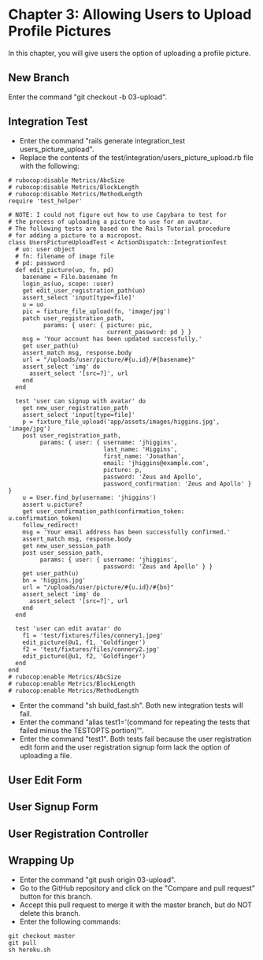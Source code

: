# Chapter 3: Allowing Users to Upload Profile Pictures

In this chapter, you will give users the option of uploading a profile picture.

## New Branch
Enter the command "git checkout -b 03-upload".

## Integration Test
* Enter the command "rails generate integration_test users_picture_upload".
* Replace the contents of the test/integration/users_picture_upload.rb file with the following:
```
# rubocop:disable Metrics/AbcSize
# rubocop:disable Metrics/BlockLength
# rubocop:disable Metrics/MethodLength
require 'test_helper'

# NOTE: I could not figure out how to use Capybara to test for
# the process of uploading a picture to use for an avatar.
# The following tests are based on the Rails Tutorial procedure
# for adding a picture to a micropost.
class UsersPictureUploadTest < ActionDispatch::IntegrationTest
  # uo: user object
  # fn: filename of image file
  # pd: password
  def edit_picture(uo, fn, pd)
    basename = File.basename fn
    login_as(uo, scope: :user)
    get edit_user_registration_path(uo)
    assert_select 'input[type=file]'
    u = uo
    pic = fixture_file_upload(fn, 'image/jpg')
    patch user_registration_path,
          params: { user: { picture: pic,
                            current_password: pd } }
    msg = 'Your account has been updated successfully.'
    get user_path(u)
    assert_match msg, response.body
    url = "/uploads/user/picture/#{u.id}/#{basename}"
    assert_select 'img' do
      assert_select '[src=?]', url
    end
  end

  test 'user can signup with avatar' do
    get new_user_registration_path
    assert_select 'input[type=file]'
    p = fixture_file_upload('app/assets/images/higgins.jpg', 'image/jpg')
    post user_registration_path,
         params: { user: { username: 'jhiggins',
                           last_name: 'Higgins',
                           first_name: 'Jonathan',
                           email: 'jhiggins@example.com',
                           picture: p,
                           password: 'Zeus and Apollo',
                           password_confirmation: 'Zeus and Apollo' } }
    u = User.find_by(username: 'jhiggins')
    assert u.picture?
    get user_confirmation_path(confirmation_token: u.confirmation_token)
    follow_redirect!
    msg = 'Your email address has been successfully confirmed.'
    assert_match msg, response.body
    get new_user_session_path
    post user_session_path,
         params: { user: { username: 'jhiggins',
                           password: 'Zeus and Apollo' } }
    get user_path(u)
    bn = 'higgins.jpg'
    url = "/uploads/user/picture/#{u.id}/#{bn}"
    assert_select 'img' do
      assert_select '[src=?]', url
    end
  end

  test 'user can edit avatar' do
    f1 = 'test/fixtures/files/connery1.jpeg'
    edit_picture(@u1, f1, 'Goldfinger')
    f2 = 'test/fixtures/files/connery2.jpg'
    edit_picture(@u1, f2, 'Goldfinger')
  end
end
# rubocop:enable Metrics/AbcSize
# rubocop:enable Metrics/BlockLength
# rubocop:enable Metrics/MethodLength
```
* Enter the command "sh build_fast.sh".  Both new integration tests will fail.
* Enter the command "alias test1='(command for repeating the tests that failed minus the TESTOPTS portion)'".
* Enter the command "test1".  Both tests fail because the user registration edit form and the user registration signup form lack the option of uploading a file.

## User Edit Form

## User Signup Form

## User Registration Controller

## Wrapping Up
* Enter the command "git push origin 03-upload".
* Go to the GitHub repository and click on the "Compare and pull request" button for this branch.
* Accept this pull request to merge it with the master branch, but do NOT delete this branch.
* Enter the following commands:
```
git checkout master
git pull
sh heroku.sh
```
